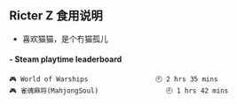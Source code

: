 ## Ricter Z 食用说明
- 喜欢猫猫，是个冇猫孤儿

<!-- steam-box start -->
#### - Steam playtime leaderboard
```text
🎮 World of Warships                 🕘 2 hrs 35 mins
🎮 雀魂麻将(MahjongSoul)                 🕘 1 hrs 42 mins
```
<!-- Powered by https://github.com/YouEclipse/steam-box . -->
<!-- steam-box end -->
